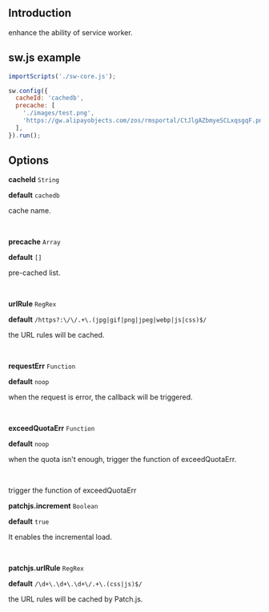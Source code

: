 ## Introduction

enhance the ability of service worker.


## sw.js example

```js
importScripts('./sw-core.js');

sw.config({
  cacheId: 'cachedb',
  precache: [
  	'./images/test.png',
  	'https://gw.alipayobjects.com/zos/rmsportal/CtJlgAZbmyeSCLxqsgqF.png'
  ],
}).run();
```

## Options

**cacheId** `String`

**default** `cachedb`

cache name.

<br/>

**precache** `Array`

**default** `[]`

pre-cached list.

<br/>

**urlRule** `RegRex`

**default** `/https?:\/\/.+\.(jpg|gif|png|jpeg|webp|js|css)$/`

the URL rules will be cached.

<br/>

**requestErr** `Function`

**default** `noop`

when the request is error, the callback will be triggered.

<br/>

**exceedQuotaErr** `Function`

**default** `noop`

when the quota isn't enough, trigger the function of exceedQuotaErr.

<br/>

trigger the function of exceedQuotaErr

**patchjs.increment** `Boolean`

**default** `true`

It enables the incremental load.

<br/>

**patchjs.urlRule** `RegRex`

**default** `/\d+\.\d+\.\d+\/.+\.(css|js)$/`

the URL rules will be cached by Patch.js.

<br/>

